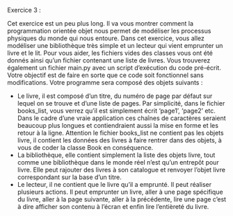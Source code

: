 Exercice 3 :


Cet exercice est un peu plus long. Il va vous montrer comment la programmation orientée
objet nous permet de modéliser les processus physiques du monde qui nous entoure.
Dans cet exercice, vous allez modéliser une bibliothèque très simple et un lecteur qui vient
emprunter un livre et le lit. Pour vous aider, les fichiers vides des classes vous ont été
donnés ainsi qu’un fichier contenant une liste de livres. Vous trouverez également un
fichier main.py avec un script d’exécution du code pré-écrit. Votre objectif est de faire en
sorte que ce code soit fonctionnel sans modifications.
Votre programme sera composé des objets suivants :
- Le livre, il est composé d’un titre, du numéro de page par défaut sur lequel on se trouve
et d’une liste de pages. Par simplicité, dans le fichier books_list, vous verrez qu’il est
simplement écrit ‘page1’, ‘page2’ etc. Dans le cadre d’une vraie application ces chaînes de
caractères seraient beaucoup plus longues et contiendraient aussi la mise en forme et les
retour à la ligne. Attention le fichier books_list ne contient pas les objets livre, il contient les
données des livres à faire rentrer dans des objets, à vous de coder la classe Book en
conséquence.
- La bibliothèque, elle contient simplement la liste des objets livre, tout comme une
bibliothèque dans le monde réel n’est qu’un entrepôt pour livre. Elle peut rajouter des
livres à son catalogue et renvoyer l’objet livre correspondant sur la base d’un titre.
- Le lecteur, il ne contient que le livre qu’il a emprunté. Il peut réaliser plusieurs actions. Il
peut emprunter un livre, aller à une page spécifique du livre, aller à la page suivante, aller
à la précédente, lire une page c’est à dire afficher son contenu à l’écran et enfin lire
l’entièreté du livre.
